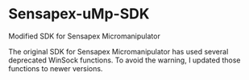 # Sensapex-uMp-SDK
Modified SDK for Sensapex Micromanipulator

The original SDK for Sensapex Micromanipulator has used several deprecated WinSock functions. To avoid the warning, I updated those 
functions to newer versions.
